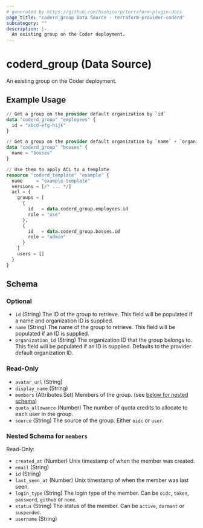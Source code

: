 ```yaml
---
# generated by https://github.com/hashicorp/terraform-plugin-docs
page_title: "coderd_group Data Source - terraform-provider-coderd"
subcategory: ""
description: |-
  An existing group on the Coder deployment.
---
```


# coderd_group (Data Source)

An existing group on the Coder deployment.

## Example Usage

```terraform
// Get a group on the provider default organization by `id`
data "coderd_group" "employees" {
  id = "abcd-efg-hijk"
}

// Get a group on the provider default organization by `name` + `organization_id`
data "coderd_group" "bosses" {
  name = "bosses"
}

// Use them to apply ACL to a template
resource "coderd_template" "example" {
  name     = "example-template"
  versions = [/* ... */]
  acl = {
    groups = [
      {
        id   = data.coderd_group.employees.id
        role = "use"
      },
      {
        id   = data.coderd_group.bosses.id
        role = "admin"
      }
    ]
    users = []
  }
}
```

<!-- schema generated by tfplugindocs -->
## Schema

### Optional

- `id` (String) The ID of the group to retrieve. This field will be populated if a name and organization ID is supplied.
- `name` (String) The name of the group to retrieve. This field will be populated if an ID is supplied.
- `organization_id` (String) The organization ID that the group belongs to. This field will be populated if an ID is supplied. Defaults to the provider default organization ID.

### Read-Only

- `avatar_url` (String)
- `display_name` (String)
- `members` (Attributes Set) Members of the group. (see [below for nested schema](#nestedatt--members))
- `quota_allowance` (Number) The number of quota credits to allocate to each user in the group.
- `source` (String) The source of the group. Either `oidc` or `user`.

<a id="nestedatt--members"></a>
### Nested Schema for `members`

Read-Only:

- `created_at` (Number) Unix timestamp of when the member was created.
- `email` (String)
- `id` (String)
- `last_seen_at` (Number) Unix timestamp of when the member was last seen.
- `login_type` (String) The login type of the member. Can be `oidc`, `token`, `password`, `github` or `none`.
- `status` (String) The status of the member. Can be `active`, `dormant` or `suspended`.
- `username` (String)
